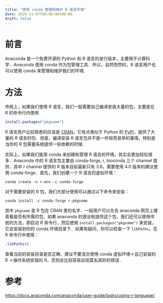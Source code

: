 ```yaml
---
title: "使用 conda 管理和维护 R 语言环境"
date: 2020-11-07T00:00:00+08:00
draft: false
---
```


# 前言

Anaconda 是一个免费开源的 Python 和 R 语言的发行版本，主要用于计算科学．Anaconda 使用 conda 作为包管理工具．所以，自然而然的，R 语言用户也可以使用 conda 来管理和维护我们的环境．

# 方法

传统上，如果我们使用 R 语言，我们一般需要自己编译安装大量的包，主要是在 R 的命令行内使用

```R
install.packages("pkgname")
```

R 语言用户比较熟悉的应该是 [CRAN](https://cran.r-project.org/)，它有点类似于 Python 的 [PyPI](https://pypi.org/)，提供了大量的 R 语言的包．但是，编译安装 R 语言包并不是一件轻而易举的事情，特别是当你的 R 包需要系统提供一些依赖的时候．

实际上，如果我们能用 conda 来创建和管理 R 语言的环境，其实会更加轻松很多．Anaconda 中的 R 语言包主要由 conda-forge, r, bioconda 三个 channel 提供．其中 r channel 提供的 R 版本目前最新只有 3.6，需要使用 4.0 版本的建议使用 conda-forge．首先，我们创建一个 R 语言的虚拟环境：

```shell
conda create -n r-env -c conda-forge
```

对于需要安装的 R 包，我们大部分使用可以通过以下命令来安装：

```shell
conda install -c conda-forge r-pkgname
```

其中 `pkgname` 是 R 包在 CRAN 里的名字．一般用户可以先去 anaconda 网页上搜索看是否有所需的包．如果 anaconda 的源没有提供这个包，我们还可以使用传统的方法，即启动 R 命令行，然后使用 `install.packages("pkgname")` 来安装，它会安装到你的 conda 环境目录下．如果有疑问，你可以检查一下 `libPaths`，在 R 命令行中使用：

```R
.libPaths()
```

查看当前的安装目录是否正确．建议不要混合使用 conda 虚拟环境＋自己安装的 R ＋操作系统安装的 R，否则会比较容易出现莫名其妙的错误．

# 参考

https://docs.anaconda.com/anaconda/user-guide/tasks/using-r-language/